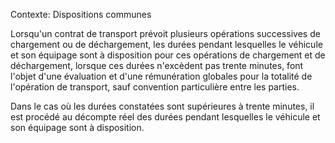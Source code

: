 Contexte: Dispositions communes

Lorsqu'un contrat de transport prévoit plusieurs opérations successives de chargement ou de déchargement, les durées pendant lesquelles le véhicule et son équipage sont à disposition pour ces opérations de chargement et de déchargement, lorsque ces durées n'excèdent pas trente minutes, font l'objet d'une évaluation et d'une rémunération globales pour la totalité de l'opération de transport, sauf convention particulière entre les parties.

Dans le cas où les durées constatées sont supérieures à trente minutes, il est procédé au décompte réel des durées pendant lesquelles le véhicule et son équipage sont à disposition.